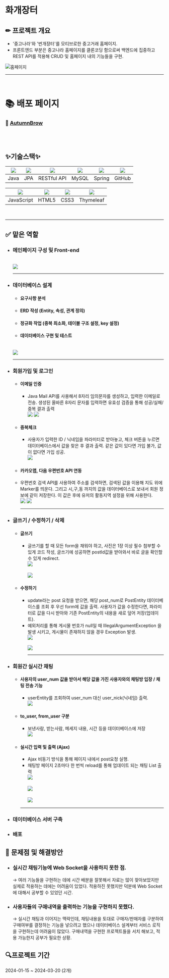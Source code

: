 # 화개장터

## ✏ 프로젝트 개요
  - '중고나라'와 '번개장터'를 모티브로한 중고거래 홈페이지.
  - 프론트엔드 부분은 중고나라 홈페이지를 클론코딩 함으로써 백엔드에 집중하고 REST API를 적용해 CRUD 및 홈페이지 내의 기능들을 구현.

![홈페이지](https://github.com/user-attachments/assets/f2c943f0-fc0e-4151-bda7-d9ee6db78386)
<hr><br>

# 📚 배포 페이지
### 🤨 [AutumnBrow](http://autumnbrow.hhjnn92.synology.me/)
<br><br>


## ✨기술스택✨

|<img src="https://github.com/user-attachments/assets/e37eb89d-abd8-4b73-913a-970ef8ac2db4">|<img src="https://github.com/user-attachments/assets/0ca1da0e-40a4-463f-8c5f-c4eb59a6d1ef">|<img src="https://github.com/user-attachments/assets/2c166b50-46c8-4ae3-a911-16f7c952f7a1">|<img src="https://github.com/user-attachments/assets/656335a5-c1ac-4c03-b776-c79ad84ea36b">|<img src="https://github.com/user-attachments/assets/cd84b695-c17d-4b28-b031-0f30827ca785">|<img src="https://github.com/user-attachments/assets/04750eda-60a5-4b85-9fba-1870789c0677">
|:---:|:---:|:---:|:---:|:---:|:---:|
|Java|JPA|RESTful API|MySQL|Spring|GitHub|

|<img src="https://github.com/user-attachments/assets/57985638-3de9-45b8-9519-47b6c0f96342">|<img src="https://github.com/user-attachments/assets/ca92d296-cae7-46d6-9aea-c7ee41925eee">|<img src="https://github.com/user-attachments/assets/80a15ed0-7f5f-48c4-ae4e-1e18f717a824">|<img src="https://github.com/user-attachments/assets/30667665-8e8c-4887-9092-7e168e04a717">|
|:---:|:---:|:---:|:---:|
|JavaScript|HTML5|CSS3|Thymeleaf|
<br>
<hr>

## ✅ 맡은 역할
  - ### 메인페이지 구성 및 Front-end
    <br><img src="https://github.com/user-attachments/assets/565d08cb-866b-4f95-b301-ab48d40302db"><br>
    <hr>
  - ### 데이터베이스 설계
    - #### 요구사항 분석
    - #### ERD 작성 (Entity, 속성, 관계 정의)
    - #### 정규화 작업 (중복 최소화, 테이블 구조 설정, key 설정)
    - #### 데이터베이스 구현 및 테스트
    <br><img src="https://github.com/user-attachments/assets/232fac6b-a2ab-4b65-9015-85d28ffe1061"><br>
    <hr>
  - ### 회원가입 및 로그인
      - #### 이메일 인증
        - Java Mail API를 사용해서 8자리 임의문자를 생성하고, 입력한 이메일로 전송. 생성된 올바른 8자리 문자를 입력하면 유효성 검증을 통해 성공/실패/중복 결과 출력
        <br><img src="https://github.com/user-attachments/assets/3f14a3b5-ff60-45de-9778-f67128becf24">
        <img src="https://github.com/user-attachments/assets/bef49a29-c398-4e0d-943e-b02fb2e82707"><br>
    
      - #### 중복체크
        - 사용자가 입력한 ID / 닉네임을 파라미터로 받아놓고, 체크 버튼을 누르면 데이터베이스에서 값을 찾은 후 결과 출력. 같은 값이 있다면 가입 불가, 값이 없다면 가입 성공.
        <br><img src="https://github.com/user-attachments/assets/b4304e16-65b0-401e-9755-ea3f38bee076"><br>

      - #### 카카오맵, 다음 우편번호 API 연동
      - 우편번호 검색 API를 사용하여 주소를 검색하면, 검색된 값을 이용해 지도 위에 Marker를 띄운다. 그리고 시,구,동 까지의 값을 데이터베이스로 보내서 회원 정보에 같이 저장한다. 이 값은 후에 유저의 활동지역 설정을 위해 사용한다.
        <br><img src="https://github.com/user-attachments/assets/e3940ab2-9dfd-4df7-a229-19f0fb357363">
        <img src="https://github.com/user-attachments/assets/6b758082-19de-4d64-b0d2-1c566eff5e10"><br>
        <hr>
      
  - ### 글쓰기 / 수정하기 / 삭제
      - #### 글쓰기
        - 글쓰기를 할 때 모든 form을 채워야 하고, 사진은 1장 이상 필수 첨부할 수 있게 코드 작성, 글쓰기에 성공하면 postId값을 받아와서 바로 글을 확인할 수 있게 redirect.
          <br><img src="https://github.com/user-attachments/assets/34d09037-ce16-48ed-8dda-4167835d1c4f"><br>
          <br><img src="https://github.com/user-attachments/assets/edb96735-9ab0-43fa-8d73-a2a34c2d8e54"><br>

      - #### 수정하기
        - update라는 post 요청을 받으면, 해당 post_num로 PostEntity 데이터베이스를 조회 후 우선 form에 값을 출력. 사용자가 값을 수정한다면, 파라미터로 값을 다시 받아와 기존 PostEntity의 내용을 새로 덮어 저장(업데이트).
        - 예외처리를 통해 게시물 번호가 null일 때  IllegalArgumentException 을 발생 시키고, 게시물이 존재하지 않을 경우 Exception 발생.
          <br><img src="https://github.com/user-attachments/assets/babd1e0a-c3d3-451b-87f5-d752506d8c24"><br>
          <br><img src="https://github.com/user-attachments/assets/47e21374-543f-458f-803c-70324bc6c03c"><br>
          <hr>

  - ### 회원간 실시간 채팅
      - #### 사용자의 user_num 값을 받아서 해당 값을 가진 사용자와의 채팅방 입장 / 채팅 전송 기능
        - userEntity를 조회하여 user_num 대신 user_nick(닉네임) 출력.
        <br><img src="https://github.com/user-attachments/assets/fe11a774-7877-4014-abb2-a5904351e191"><br>
    
      - #### to_user, from_user 구분
        - 보낸사람, 받는사람, 메세지 내용, 시간 등을 데이터베이스에 저장
        <br><img src="https://github.com/user-attachments/assets/0a895ff5-8fbd-4043-8a8d-12b1720d3164"><br>
        
      - #### 실시간 입력 및 출력 (Ajax)
        - Ajax 비동기 방식을 통해 페이지 내에서 post요청 실행.
        - 채팅방 페이지 2초마다 한 번씩 reload를 통해 업데이트 되는 채팅 List 출력
        <br><img src="https://github.com/user-attachments/assets/31d4aee5-b064-40b1-939e-1a502bc38b02"><br>
        <br><img src="https://github.com/user-attachments/assets/2f467d46-633b-4786-aca6-a5d787703c88"><br>
        <br><img src="https://github.com/user-attachments/assets/2b4827c7-733b-4ed1-96f0-01ca3b334ee7"><br>
        <hr>

  - ### 데이터베이스 서버 구축
  - ### 배포


## 🔎 문제점 및 해결방안

- ### 실시간 채팅기능에 Web Socket을 사용하지 못한 점.
    → 여러 기능들을 구현하는 데에 시간 배분을 잘못해서 자료는 많이 찾아보았지만 실제로 적용하는 데에는 어려움이 있었다. 적용하진 못했지만 덕분에 Web Socket에 대해서 공부할 수 있었던 시간.
    
- ### 사용자들의 구매내역을 출력하는 기능을 구현하지 못했다.
    → 실시간 채팅과 이어지는 맥락인데, 채팅내용을 토대로 구매자/판매자를 구분하여 구매여부를 결정하는 기능을 넣으려고 했으나 데이터베이스 설계부터 서비스 로직을 구현하는데 어려움이 많았다. 구매내역을 구현한 프로젝트들을 서치 해보고, 적용 가능한지 공부가 필요한 상황.

##  🔍프로젝트 기간
2024-01-15 ~ 2024-03-20 (2개)
